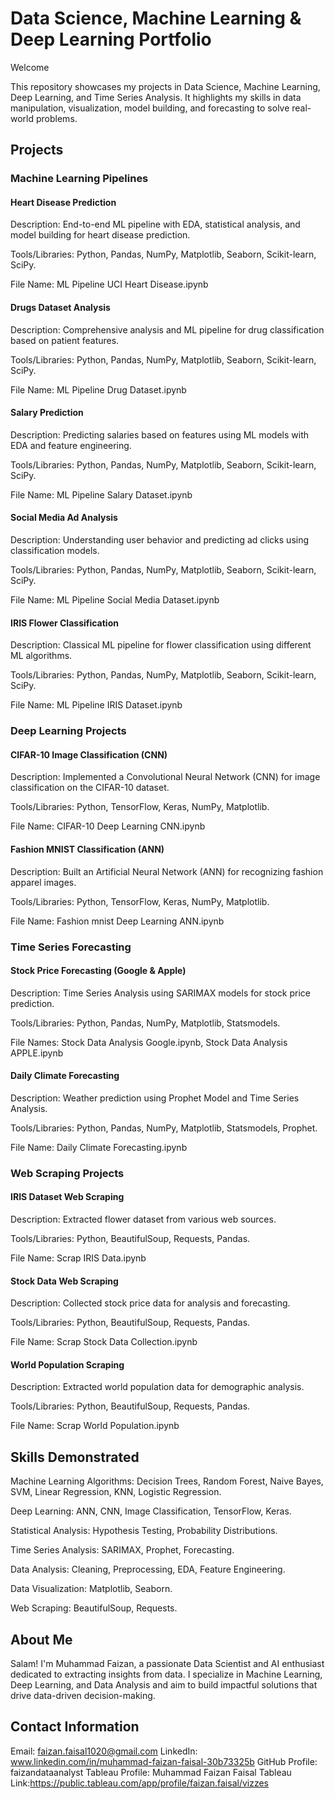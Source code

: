 # Data Science, Machine Learning & Deep Learning Portfolio

Welcome

This repository showcases my projects in Data Science, Machine Learning, Deep Learning, and Time Series Analysis. It highlights my skills in data manipulation, visualization, model building, and forecasting to solve real-world problems.

## Projects

### Machine Learning Pipelines

#### Heart Disease Prediction

Description: End-to-end ML pipeline with EDA, statistical analysis, and model building for heart disease prediction.

Tools/Libraries: Python, Pandas, NumPy, Matplotlib, Seaborn, Scikit-learn, SciPy.

File Name: ML Pipeline UCI Heart Disease.ipynb

#### Drugs Dataset Analysis

Description: Comprehensive analysis and ML pipeline for drug classification based on patient features.

Tools/Libraries: Python, Pandas, NumPy, Matplotlib, Seaborn, Scikit-learn, SciPy.

File Name: ML Pipeline Drug Dataset.ipynb

#### Salary Prediction

Description: Predicting salaries based on features using ML models with EDA and feature engineering.

Tools/Libraries: Python, Pandas, NumPy, Matplotlib, Seaborn, Scikit-learn, SciPy.

File Name: ML Pipeline Salary Dataset.ipynb

#### Social Media Ad Analysis

Description: Understanding user behavior and predicting ad clicks using classification models.

Tools/Libraries: Python, Pandas, NumPy, Matplotlib, Seaborn, Scikit-learn, SciPy.

File Name: ML Pipeline Social Media Dataset.ipynb

#### IRIS Flower Classification

Description: Classical ML pipeline for flower classification using different ML algorithms.

Tools/Libraries: Python, Pandas, NumPy, Matplotlib, Seaborn, Scikit-learn, SciPy.

File Name: ML Pipeline IRIS Dataset.ipynb

### Deep Learning Projects

#### CIFAR-10 Image Classification (CNN)

Description: Implemented a Convolutional Neural Network (CNN) for image classification on the CIFAR-10 dataset.

Tools/Libraries: Python, TensorFlow, Keras, NumPy, Matplotlib.

File Name: CIFAR-10 Deep Learning CNN.ipynb

#### Fashion MNIST Classification (ANN)

Description: Built an Artificial Neural Network (ANN) for recognizing fashion apparel images.

Tools/Libraries: Python, TensorFlow, Keras, NumPy, Matplotlib.

File Name: Fashion mnist Deep Learning ANN.ipynb

### Time Series Forecasting

#### Stock Price Forecasting (Google & Apple)

Description: Time Series Analysis using SARIMAX models for stock price prediction.

Tools/Libraries: Python, Pandas, NumPy, Matplotlib, Statsmodels.

File Names: Stock Data Analysis Google.ipynb, Stock Data Analysis APPLE.ipynb

#### Daily Climate Forecasting

Description: Weather prediction using Prophet Model and Time Series Analysis.

Tools/Libraries: Python, Pandas, NumPy, Matplotlib, Statsmodels, Prophet.

File Name: Daily Climate Forecasting.ipynb

### Web Scraping Projects

#### IRIS Dataset Web Scraping

Description: Extracted flower dataset from various web sources.

Tools/Libraries: Python, BeautifulSoup, Requests, Pandas.

File Name: Scrap IRIS Data.ipynb

#### Stock Data Web Scraping

Description: Collected stock price data for analysis and forecasting.

Tools/Libraries: Python, BeautifulSoup, Requests, Pandas.

File Name: Scrap Stock Data Collection.ipynb

#### World Population Scraping

Description: Extracted world population data for demographic analysis.

Tools/Libraries: Python, BeautifulSoup, Requests, Pandas.

File Name: Scrap World Population.ipynb

## Skills Demonstrated

Machine Learning Algorithms: Decision Trees, Random Forest, Naive Bayes, SVM, Linear Regression, KNN, Logistic Regression.

Deep Learning: ANN, CNN, Image Classification, TensorFlow, Keras.

Statistical Analysis: Hypothesis Testing, Probability Distributions.

Time Series Analysis: SARIMAX, Prophet, Forecasting.

Data Analysis: Cleaning, Preprocessing, EDA, Feature Engineering.

Data Visualization: Matplotlib, Seaborn.

Web Scraping: BeautifulSoup, Requests.

## About Me

Salam! I'm Muhammad Faizan, a passionate Data Scientist and AI enthusiast dedicated to extracting insights from data. I specialize in Machine Learning, Deep Learning, and Data Analysis and aim to build impactful solutions that drive data-driven decision-making.

## Contact Information
Email: faizan.faisal1020@gmail.com
LinkedIn: www.linkedin.com/in/muhammad-faizan-faisal-30b73325b
GitHub Profile: faizandataanalyst
Tableau Profile: Muhammad Faizan Faisal
Tableau Link:https://public.tableau.com/app/profile/faizan.faisal/vizzes
